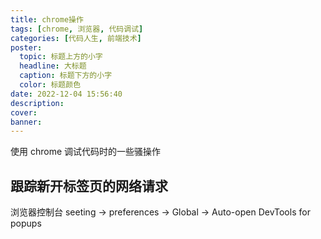 ```yaml
---
title: chrome操作
tags: [chrome, 浏览器, 代码调试]
categories: [代码人生, 前端技术]
poster:
  topic: 标题上方的小字
  headline: 大标题
  caption: 标题下方的小字
  color: 标题颜色
date: 2022-12-04 15:56:40
description:
cover:
banner:
---
```


使用 chrome 调试代码时的一些骚操作

<!-- more -->

## 跟踪新开标签页的网络请求

浏览器控制台 seeting -> preferences -> Global -> Auto-open DevTools for popups

